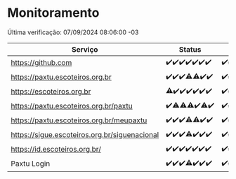 # Monitoramento

Última verificação: 07/09/2024 08:06:00 -03

|Serviço|Status|Últimas 24h|
|---|---|---|
|https://github.com|<span title="2024-08-31: OK=23">✔️</span><span title="2024-09-01: OK=23">✔️</span><span title="2024-09-02: OK=23">✔️</span><span title="2024-09-03: OK=23">✔️</span><span title="2024-09-04: OK=23">✔️</span><span title="2024-09-05: OK=23">✔️</span><span title="2024-09-06: OK=10">✔️</span>|<span title="06/09/2024 08:07:00 -03 : 200">✔️</span><span title="06/09/2024 09:13:00 -03 : 200">✔️</span><span title="06/09/2024 10:13:00 -03 : 200">✔️</span><span title="06/09/2024 11:07:00 -03 : 200">✔️</span><span title="06/09/2024 12:07:00 -03 : 200">✔️</span><span title="06/09/2024 13:08:00 -03 : 200">✔️</span><span title="06/09/2024 14:06:00 -03 : 200">✔️</span><span title="06/09/2024 15:10:00 -03 : 200">✔️</span><span title="06/09/2024 16:06:00 -03 : 200">✔️</span><span title="06/09/2024 17:08:00 -03 : 200">✔️</span><span title="06/09/2024 18:07:00 -03 : 200">✔️</span><span title="06/09/2024 19:07:00 -03 : 200">✔️</span><span title="06/09/2024 20:08:00 -03 : 200">✔️</span><span title="06/09/2024 21:36:00 -03 : 200">✔️</span><span title="06/09/2024 23:02:00 -03 : 200">✔️</span><span title="07/09/2024 00:08:00 -03 : 200">✔️</span><span title="07/09/2024 01:10:00 -03 : 200">✔️</span><span title="07/09/2024 02:07:00 -03 : 200">✔️</span><span title="07/09/2024 03:09:00 -03 : 200">✔️</span><span title="07/09/2024 04:07:00 -03 : 200">✔️</span><span title="07/09/2024 05:09:00 -03 : 200">✔️</span><span title="07/09/2024 06:07:00 -03 : 200">✔️</span><span title="07/09/2024 07:07:00 -03 : 200">✔️</span><span title="07/09/2024 08:06:00 -03 : 200">✔️</span>|
|https://paxtu.escoteiros.org.br|<span title="2024-08-31: OK=23">✔️</span><span title="2024-09-01: OK=23">✔️</span><span title="2024-09-02: OK=23">✔️</span><span title="2024-09-03: OK=21, Falhas=2">⚠️</span><span title="2024-09-04: OK=22, Falhas=1">⚠️</span><span title="2024-09-05: OK=23">✔️</span><span title="2024-09-06: OK=10">✔️</span>|<span title="06/09/2024 08:07:00 -03 : 200">✔️</span><span title="06/09/2024 09:13:00 -03 : 200">✔️</span><span title="06/09/2024 10:13:00 -03 : 200">✔️</span><span title="06/09/2024 11:07:00 -03 : 200">✔️</span><span title="06/09/2024 12:07:00 -03 : 200">✔️</span><span title="06/09/2024 13:08:00 -03 : 200">✔️</span><span title="06/09/2024 14:06:00 -03 : 200">✔️</span><span title="06/09/2024 15:10:00 -03 : 200">✔️</span><span title="06/09/2024 16:06:00 -03 : 200">✔️</span><span title="06/09/2024 17:08:00 -03 : 0">❌</span><span title="06/09/2024 18:07:00 -03 : 200">✔️</span><span title="06/09/2024 19:07:00 -03 : 200">✔️</span><span title="06/09/2024 20:08:00 -03 : 200">✔️</span><span title="06/09/2024 21:36:00 -03 : 200">✔️</span><span title="06/09/2024 23:02:00 -03 : 200">✔️</span><span title="07/09/2024 00:08:00 -03 : 200">✔️</span><span title="07/09/2024 01:10:00 -03 : 200">✔️</span><span title="07/09/2024 02:07:00 -03 : 200">✔️</span><span title="07/09/2024 03:09:00 -03 : 200">✔️</span><span title="07/09/2024 04:07:00 -03 : 200">✔️</span><span title="07/09/2024 05:09:00 -03 : 200">✔️</span><span title="07/09/2024 06:07:00 -03 : 200">✔️</span><span title="07/09/2024 07:07:00 -03 : 200">✔️</span><span title="07/09/2024 08:06:00 -03 : 200">✔️</span>|
|https://escoteiros.org.br|<span title="2024-08-31: OK=22, Falhas=1">⚠️</span><span title="2024-09-01: OK=23">✔️</span><span title="2024-09-02: OK=23">✔️</span><span title="2024-09-03: OK=23">✔️</span><span title="2024-09-04: OK=23">✔️</span><span title="2024-09-05: OK=23">✔️</span><span title="2024-09-06: OK=10">✔️</span>|<span title="06/09/2024 08:07:00 -03 : 200">✔️</span><span title="06/09/2024 09:13:00 -03 : 200">✔️</span><span title="06/09/2024 10:13:00 -03 : 200">✔️</span><span title="06/09/2024 11:07:00 -03 : 200">✔️</span><span title="06/09/2024 12:07:00 -03 : 200">✔️</span><span title="06/09/2024 13:08:00 -03 : 200">✔️</span><span title="06/09/2024 14:06:00 -03 : 200">✔️</span><span title="06/09/2024 15:10:00 -03 : 200">✔️</span><span title="06/09/2024 16:06:00 -03 : 200">✔️</span><span title="06/09/2024 17:08:00 -03 : 200">✔️</span><span title="06/09/2024 18:07:00 -03 : 200">✔️</span><span title="06/09/2024 19:07:00 -03 : 200">✔️</span><span title="06/09/2024 20:08:00 -03 : 200">✔️</span><span title="06/09/2024 21:36:00 -03 : 200">✔️</span><span title="06/09/2024 23:02:00 -03 : 200">✔️</span><span title="07/09/2024 00:08:00 -03 : 200">✔️</span><span title="07/09/2024 01:10:00 -03 : 200">✔️</span><span title="07/09/2024 02:07:00 -03 : 200">✔️</span><span title="07/09/2024 03:09:00 -03 : 200">✔️</span><span title="07/09/2024 04:07:00 -03 : 200">✔️</span><span title="07/09/2024 05:09:00 -03 : 200">✔️</span><span title="07/09/2024 06:07:00 -03 : 200">✔️</span><span title="07/09/2024 07:07:00 -03 : 200">✔️</span><span title="07/09/2024 08:06:00 -03 : 200">✔️</span>|
|https://paxtu.escoteiros.org.br/paxtu|<span title="2024-08-31: OK=23">✔️</span><span title="2024-09-01: OK=22, Falhas=1">⚠️</span><span title="2024-09-02: OK=22, Falhas=1">⚠️</span><span title="2024-09-03: OK=21, Falhas=2">⚠️</span><span title="2024-09-04: OK=23">✔️</span><span title="2024-09-05: OK=22, Falhas=1">⚠️</span><span title="2024-09-06: OK=10">✔️</span>|<span title="06/09/2024 08:07:00 -03 : 200">✔️</span><span title="06/09/2024 09:13:00 -03 : 200">✔️</span><span title="06/09/2024 10:13:00 -03 : 200">✔️</span><span title="06/09/2024 11:07:00 -03 : 200">✔️</span><span title="06/09/2024 12:07:00 -03 : 200">✔️</span><span title="06/09/2024 13:08:00 -03 : 200">✔️</span><span title="06/09/2024 14:06:00 -03 : 200">✔️</span><span title="06/09/2024 15:10:00 -03 : 200">✔️</span><span title="06/09/2024 16:06:00 -03 : 200">✔️</span><span title="06/09/2024 17:08:00 -03 : 200">✔️</span><span title="06/09/2024 18:07:00 -03 : 200">✔️</span><span title="06/09/2024 19:07:00 -03 : 200">✔️</span><span title="06/09/2024 20:08:00 -03 : 200">✔️</span><span title="06/09/2024 21:36:00 -03 : 200">✔️</span><span title="06/09/2024 23:02:00 -03 : 200">✔️</span><span title="07/09/2024 00:08:00 -03 : 200">✔️</span><span title="07/09/2024 01:10:00 -03 : 200">✔️</span><span title="07/09/2024 02:07:00 -03 : 200">✔️</span><span title="07/09/2024 03:09:00 -03 : 200">✔️</span><span title="07/09/2024 04:07:00 -03 : 200">✔️</span><span title="07/09/2024 05:09:00 -03 : 200">✔️</span><span title="07/09/2024 06:07:00 -03 : 200">✔️</span><span title="07/09/2024 07:07:00 -03 : 200">✔️</span><span title="07/09/2024 08:06:00 -03 : 200">✔️</span>|
|https://paxtu.escoteiros.org.br/meupaxtu|<span title="2024-08-31: OK=23">✔️</span><span title="2024-09-01: OK=23">✔️</span><span title="2024-09-02: OK=23">✔️</span><span title="2024-09-03: OK=22, Falhas=1">⚠️</span><span title="2024-09-04: OK=22, Falhas=1">⚠️</span><span title="2024-09-05: OK=23">✔️</span><span title="2024-09-06: OK=10">✔️</span>|<span title="06/09/2024 08:07:00 -03 : 200">✔️</span><span title="06/09/2024 09:13:00 -03 : 200">✔️</span><span title="06/09/2024 10:13:00 -03 : 200">✔️</span><span title="06/09/2024 11:07:00 -03 : 200">✔️</span><span title="06/09/2024 12:07:00 -03 : 200">✔️</span><span title="06/09/2024 13:08:00 -03 : 200">✔️</span><span title="06/09/2024 14:06:00 -03 : 200">✔️</span><span title="06/09/2024 15:10:00 -03 : 200">✔️</span><span title="06/09/2024 16:06:00 -03 : 200">✔️</span><span title="06/09/2024 17:08:00 -03 : 200">✔️</span><span title="06/09/2024 18:07:00 -03 : 200">✔️</span><span title="06/09/2024 19:07:00 -03 : 200">✔️</span><span title="06/09/2024 20:08:00 -03 : 200">✔️</span><span title="06/09/2024 21:36:00 -03 : 200">✔️</span><span title="06/09/2024 23:02:00 -03 : 200">✔️</span><span title="07/09/2024 00:08:00 -03 : 200">✔️</span><span title="07/09/2024 01:10:00 -03 : 200">✔️</span><span title="07/09/2024 02:07:00 -03 : 200">✔️</span><span title="07/09/2024 03:09:00 -03 : 200">✔️</span><span title="07/09/2024 04:07:00 -03 : 200">✔️</span><span title="07/09/2024 05:09:00 -03 : 200">✔️</span><span title="07/09/2024 06:07:00 -03 : 200">✔️</span><span title="07/09/2024 07:07:00 -03 : 200">✔️</span><span title="07/09/2024 08:06:00 -03 : 200">✔️</span>|
|https://sigue.escoteiros.org.br/siguenacional|<span title="2024-08-31: OK=23">✔️</span><span title="2024-09-01: OK=23">✔️</span><span title="2024-09-02: OK=23">✔️</span><span title="2024-09-03: OK=22, Falhas=1">⚠️</span><span title="2024-09-04: OK=23">✔️</span><span title="2024-09-05: OK=23">✔️</span><span title="2024-09-06: OK=10">✔️</span>|<span title="06/09/2024 08:07:00 -03 : 200">✔️</span><span title="06/09/2024 09:13:00 -03 : 200">✔️</span><span title="06/09/2024 10:13:00 -03 : 200">✔️</span><span title="06/09/2024 11:07:00 -03 : 200">✔️</span><span title="06/09/2024 12:07:00 -03 : 200">✔️</span><span title="06/09/2024 13:08:00 -03 : 200">✔️</span><span title="06/09/2024 14:06:00 -03 : 200">✔️</span><span title="06/09/2024 15:10:00 -03 : 200">✔️</span><span title="06/09/2024 16:06:00 -03 : 200">✔️</span><span title="06/09/2024 17:08:00 -03 : 200">✔️</span><span title="06/09/2024 18:07:00 -03 : 200">✔️</span><span title="06/09/2024 19:07:00 -03 : 200">✔️</span><span title="06/09/2024 20:08:00 -03 : 200">✔️</span><span title="06/09/2024 21:36:00 -03 : 200">✔️</span><span title="06/09/2024 23:02:00 -03 : 200">✔️</span><span title="07/09/2024 00:08:00 -03 : 200">✔️</span><span title="07/09/2024 01:10:00 -03 : 200">✔️</span><span title="07/09/2024 02:07:00 -03 : 200">✔️</span><span title="07/09/2024 03:09:00 -03 : 200">✔️</span><span title="07/09/2024 04:07:00 -03 : 200">✔️</span><span title="07/09/2024 05:09:00 -03 : 200">✔️</span><span title="07/09/2024 06:07:00 -03 : 200">✔️</span><span title="07/09/2024 07:07:00 -03 : 200">✔️</span><span title="07/09/2024 08:06:00 -03 : 200">✔️</span>|
|https://id.escoteiros.org.br/|<span title="2024-08-31: OK=23">✔️</span><span title="2024-09-01: OK=23">✔️</span><span title="2024-09-02: OK=23">✔️</span><span title="2024-09-03: OK=23">✔️</span><span title="2024-09-04: OK=23">✔️</span><span title="2024-09-05: OK=23">✔️</span><span title="2024-09-06: OK=10">✔️</span>|<span title="06/09/2024 08:07:00 -03 : 200">✔️</span><span title="06/09/2024 09:13:00 -03 : 200">✔️</span><span title="06/09/2024 10:13:00 -03 : 200">✔️</span><span title="06/09/2024 11:07:00 -03 : 200">✔️</span><span title="06/09/2024 12:07:00 -03 : 200">✔️</span><span title="06/09/2024 13:08:00 -03 : 200">✔️</span><span title="06/09/2024 14:06:00 -03 : 200">✔️</span><span title="06/09/2024 15:10:00 -03 : 200">✔️</span><span title="06/09/2024 16:06:00 -03 : 200">✔️</span><span title="06/09/2024 17:08:00 -03 : 200">✔️</span><span title="06/09/2024 18:07:00 -03 : 200">✔️</span><span title="06/09/2024 19:07:00 -03 : 200">✔️</span><span title="06/09/2024 20:08:00 -03 : 200">✔️</span><span title="06/09/2024 21:36:00 -03 : 200">✔️</span><span title="06/09/2024 23:02:00 -03 : 200">✔️</span><span title="07/09/2024 00:08:00 -03 : 200">✔️</span><span title="07/09/2024 01:10:00 -03 : 200">✔️</span><span title="07/09/2024 02:07:00 -03 : 200">✔️</span><span title="07/09/2024 03:09:00 -03 : 200">✔️</span><span title="07/09/2024 04:07:00 -03 : 200">✔️</span><span title="07/09/2024 05:09:00 -03 : 200">✔️</span><span title="07/09/2024 06:07:00 -03 : 200">✔️</span><span title="07/09/2024 07:07:00 -03 : 200">✔️</span><span title="07/09/2024 08:06:00 -03 : 200">✔️</span>|
|Paxtu Login|<span title="2024-08-31: OK=23">✔️</span><span title="2024-09-01: OK=23">✔️</span><span title="2024-09-02: OK=23">✔️</span><span title="2024-09-03: OK=22, Falhas=1">⚠️</span><span title="2024-09-04: OK=23">✔️</span><span title="2024-09-05: OK=23">✔️</span><span title="2024-09-06: OK=10">✔️</span>|<span title="06/09/2024 08:07:00 -03 : 200">✔️</span><span title="06/09/2024 09:13:00 -03 : 200">✔️</span><span title="06/09/2024 10:13:00 -03 : 200">✔️</span><span title="06/09/2024 11:07:00 -03 : 200">✔️</span><span title="06/09/2024 12:07:00 -03 : 200">✔️</span><span title="06/09/2024 13:08:00 -03 : 200">✔️</span><span title="06/09/2024 14:06:00 -03 : 200">✔️</span><span title="06/09/2024 15:10:00 -03 : 200">✔️</span><span title="06/09/2024 16:06:00 -03 : 200">✔️</span><span title="06/09/2024 17:08:00 -03 : 200">✔️</span><span title="06/09/2024 18:07:00 -03 : 200">✔️</span><span title="06/09/2024 19:07:00 -03 : 200">✔️</span><span title="06/09/2024 20:08:00 -03 : 200">✔️</span><span title="06/09/2024 21:36:00 -03 : 200">✔️</span><span title="06/09/2024 23:02:00 -03 : 200">✔️</span><span title="07/09/2024 00:08:00 -03 : 200">✔️</span><span title="07/09/2024 01:10:00 -03 : 200">✔️</span><span title="07/09/2024 02:07:00 -03 : 200">✔️</span><span title="07/09/2024 03:09:00 -03 : 200">✔️</span><span title="07/09/2024 04:07:00 -03 : 200">✔️</span><span title="07/09/2024 05:09:00 -03 : 200">✔️</span><span title="07/09/2024 06:07:00 -03 : 200">✔️</span><span title="07/09/2024 07:07:00 -03 : 200">✔️</span><span title="07/09/2024 08:06:00 -03 : 200">✔️</span>|
